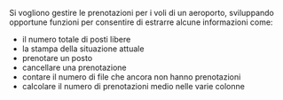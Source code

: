 Si vogliono gestire le prenotazioni per i voli di un aeroporto, sviluppando opportune funzioni per consentire di estrarre alcune informazioni come:

- il numero totale di posti libere
- la stampa della situazione attuale
- prenotare un posto
- cancellare una prenotazione
- contare il numero di file che ancora non hanno prenotazioni 
- calcolare il numero di prenotazioni medio nelle varie colonne
